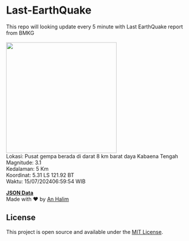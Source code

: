 # Last-EarthQuake
This repo will looking update every 5 minute with Last EarthQuake report from BMKG
<br>
<br>
<img src="https://static.bmkg.go.id/20240715065954.mmi.jpg" width="300"/>
<br>
Lokasi: Pusat gempa berada di darat 8 km barat daya Kabaena Tengah <br>
Magnitude: 3.1 <br>
Kedalaman: 5 Km <br>
Koordinat: 5.31 LS 121.92 BT <br>
Waktu: 15/07/202406:59:54 WIB <br>

<a href="./data/data.json">**JSON Data**</a>
<br>
Made with ❤️ by <a href="https://github.com/an-halim">An Halim</a>
## License

This project is open source and available under the [MIT License](LICENSE).
